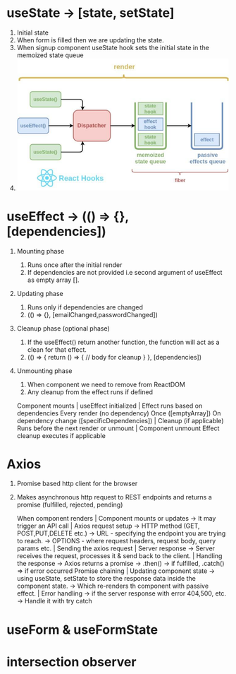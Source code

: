 # useState -> [state, setState]
1. Initial state
2. When form is filled then we are updating the state.
3. When signup component useState hook sets the initial state in the memoized state queue
4. ![alt text](image.png)

# useEffect -> (() => {}, [dependencies])
1. Mounting phase
    1. Runs once after the initial render
    2. If dependencies are not provided i.e second argument of useEffect as empty array [].
2. Updating phase
    1. Runs only if dependencies are changed
    2. (() => {}, [emailChanged,passwordChanged])
3. Cleanup phase (optional phase)
    1. If the useEffect() return another function, the function will act as a clean for that effect.
    2. (() => {
        return () => {
            // body for cleanup
        }
    }, [dependencies])
4. Unmounting phase
    1. When component we need to remove from ReactDOM
    2. Any cleanup from the effect runs if defined

    Component mounts
            |
    useEffect initialized
            |
    Effect runs based on dependencies
        Every render (no dependency)
        Once ([emptyArray])
        On dependency change ([specificDependencies])
          |
    Cleanup (if applicable)
        Runs before the next render or unmount
          |
    Component unmount
        Effect cleanup executes if applicable

# Axios
1. Promise based http client for the browser
2. Makes asynchronous http request to REST endpoints and returns a promise (fulfilled, rejected, pending)

    When component renders 
            |
    Component mounts or updates
        -> It may trigger an API call
            |
    Axios request setup
        -> HTTP method (GET, POST,PUT,DELETE etc.)
        -> URL - specifying the endpoint you are trying to reach.
        -> OPTIONS - where request headers, request body, query params etc.
            |
    Sending the axios request
            |
    Server response
        -> Server receives the request, processes it & send back to the client. 
            |
    Handling the response
        -> Axios returns a promise
        -> .then() -> if fulfilled, .catch() => if error occurred
        Promise chaining
            |
    Updating component state
        -> using useState, setState to store the response data inside the component state.
        -> Which re-renders th component with passive effect.
            |
    Error handling
        -> if the server response with error 404,500, etc.
        -> Handle it with try catch

# useForm & useFormState

# intersection observer